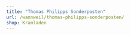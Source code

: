 ```yaml
---
title: "Thomas Philipps Sonderposten"
url: /wannweil/thomas-philipps-sonderposten/
shop: Kramladen
---
```

